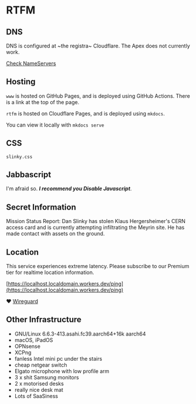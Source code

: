 # RTFM

## DNS

DNS is configured at ~the registra~ Cloudflare. The Apex does not currently work.

[Check NameServers](https://www.whatsmydns.net/#NS/danslinky.co.uk)

## Hosting

`www` is hosted on GitHub Pages, and is deployed using GitHub Actions. There is a link at the top of the page.

`rtfm` is hosted on Cloudflare Pages, and is deployed using `mkdocs`.

You can view it locally with `mkdocs serve`

## CSS

`slinky.css`

## Jabbascript

I'm afraid so. _**I recommend you Disable Javascript**_.

## Secret Information

Mission Status Report: Dan Slinky has stolen Klaus Hergersheimer's CERN access card and is currently attempting infiltrating the Meyrin site. He has made contact with assets on the ground.

## Location

This service experiences extreme latency. Please subscribe to our Premium tier for realtime location information.

[https://localhost.localdomain.workers.dev/ping](https://localhost.localdomain.workers.dev/ping)

:heart: [Wireguard](https://www.wireguard.com/)

## Other Infrastructure

 - GNU/Linux 6.6.3-413.asahi.fc39.aarch64+16k aarch64
 - macOS, iPadOS
 - OPNsense
 - XCPng
 - fanless Intel mini pc under the stairs
 - cheap netgear switch
 - Elgato microphone with low profile arm
 - 3 x shit Samsung monitors
 - 2 x motorised desks
 - really nice desk mat
 - Lots of SaaSiness
